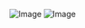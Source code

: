 ![Image](https://github.com/user-attachments/assets/c16c5d1e-ff67-46b6-ba17-952fc2453464)
![Image](https://github.com/user-attachments/assets/d848722e-82a2-4be9-beb4-1a3d8b666c86)
